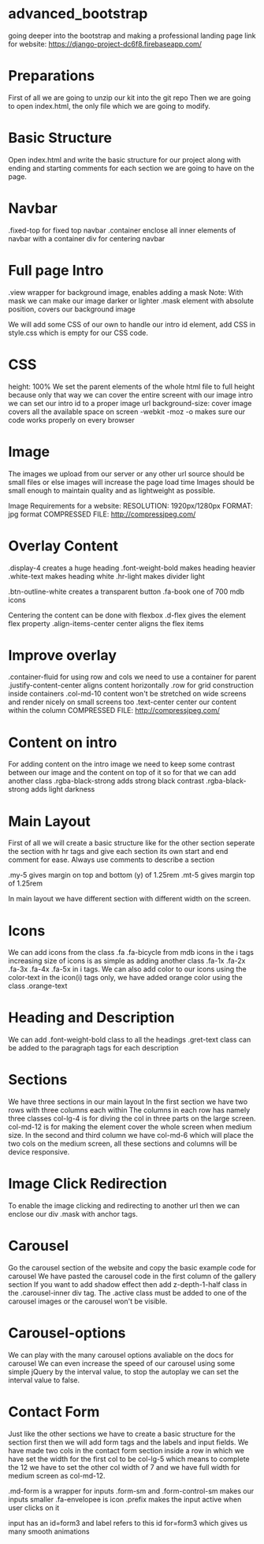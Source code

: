 # advanced_bootstrap
going deeper into the bootstrap and making a professional landing page
link for website: https://django-project-dc6f8.firebaseapp.com/

# Preparations
First of all we are going to unzip our kit into the git repo
Then we are going to open index.html, the only file which we are going to modify.

# Basic Structure
Open index.html and write the basic structure for our project along with ending and starting 
comments for each section we are going to have on the page.

# Navbar
.fixed-top		for fixed top navbar
.container 		enclose all inner elements of navbar with a container div for centering navbar

# Full page Intro
.view 			wrapper for background image, enables adding a mask
Note: With mask we can make our image darker or lighter
.mask			element with absolute position, covers our background image

We will add some CSS of our own to handle our intro id element, add CSS in style.css which is 
empty for our CSS code.

# CSS
height: 100% 		We set the parent elements of the whole html file to full height because
					only that way we can cover the entire screent with our image
intro 				we can set our intro id to a proper image url
background-size: cover 		image covers all the available space on screen
-webkit -moz -o makes sure our code works properly on every browser

# Image
The images we upload from our server or any other url source should be small files or else images
will increase the page load time
Images should be small enough to maintain quality and as lightweight as possible.

Image Requirements for a website:
RESOLUTION: 1920px/1280px
FORMAT: jpg format
COMPRESSED FILE: http://compressjpeg.com/

# Overlay Content
.display-4 		creates a huge heading
.font-weight-bold 		makes heading heavier
.white-text 	makes heading white
.hr-light 		makes divider light

.btn-outline-white		creates a transparent button
.fa-book		one of 700 mdb icons

Centering the content can be done with flexbox
.d-flex 		gives the element flex property
.align-items-center		center aligns the flex items

# Improve overlay
.container-fluid	for using row and cols we need to use a container for parent
.justify-content-center		aligns content horizontally
.row 		for grid construction inside containers
.col-md-10		content won't be stretched on wide screens and render nicely on small screens too
.text-center 		center our content within the column
COMPRESSED FILE: http://compressjpeg.com/

# Content on intro
For adding content on the intro image we need to keep some contrast between our image and the 
content on top of it so for that we can add another class
.rgba-black-strong		adds strong black contrast
.rgba-black-strong		adds light darkness

# Main Layout
First of all we will create a basic structure like for the other section
seperate the section with hr tags and give each section its own start and end comment for ease.
Always use comments to describe a section

.my-5 		gives margin on top and bottom (y) of 1.25rem
.mt-5 		gives margin top of 1.25rem

In main layout we have different section with different width on the screen.

# Icons
We can add icons from the class .fa .fa-bicycle from mdb icons in the i tags
increasing size of icons is as simple as adding another class .fa-1x .fa-2x .fa-3x .fa-4x .fa-5x 
in i tags.
We can also add color to our icons using the color-text in the icon(i) tags only, we have added orange color using the class .orange-text

# Heading and Description
We can add .font-weight-bold class to all the headings 
.gret-text class can be added to the paragraph tags for each description

# Sections
We have three sections in our main layout
In the first section we have two rows with three columns each within
The columns in each row has namely three classes col-lg-4 is for diving the col in three parts
on the large screen. col-md-12 is for making the element cover the whole screen when medium size.
In the second and third column we have col-md-6 which will place the two cols on the medium screen,
all these sections and columns will be device responsive.

# Image Click Redirection
To enable the image clicking and redirecting to another url then we can enclose our div .mask
with anchor tags.

# Carousel
Go the carousel section of the website and copy the basic example code for carousel
We have pasted the carousel code in the first column of the gallery section
If you want to add shadow effect then add z-depth-1-half class in the .carousel-inner div tag.
The .active class must be added to one of the carousel images or the carousel won't be visible.

# Carousel-options
We can play with the many carousel options avaliable on the docs for carousel
We can even increase the speed of our carousel using some simple jQuery by the interval value,
to stop the autoplay we can set the interval value to false.

# Contact Form
Just like the other sections we have to create a basic structure for the section first then
we will add form tags and the labels and input fields.
We have made two cols in the contact form section inside a row in which we have set the
width for the first col to be col-lg-5 which means to complete the 12 we have to set the other
col width of 7 and we have full width for medium screen as col-md-12.

.md-form is a wrapper for inputs
.form-sm and .form-control-sm makes our inputs smaller
.fa-envelopee is icon
.prefix makes the input active when user clicks on it

input has an id=form3 and label refers to this id for=form3 which gives us many smooth animations